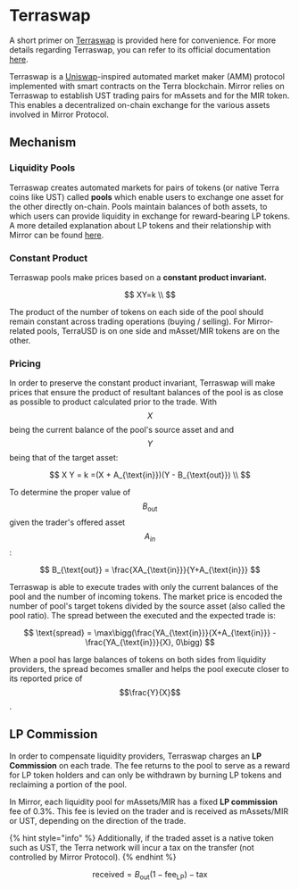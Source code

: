 # Terraswap

A short primer on [Terraswap](https://terraswap.io) is provided here for convenience. For more details regarding Terraswap, you can refer to its official documentation [here](https://docs.terraswap.io).

Terraswap is a [Uniswap](https://uniswap.org)-inspired automated market maker \(AMM\) protocol implemented with smart contracts on the Terra blockchain. Mirror relies on Terraswap to establish UST trading pairs for mAssets and for the MIR token. This enables a decentralized on-chain exchange for the various assets involved in Mirror Protocol.

## Mechanism

### Liquidity Pools

Terraswap creates automated markets for pairs of tokens \(or native Terra coins like UST\) called **pools** which enable users to exchange one asset for the other directly on-chain. Pools maintain balances of both assets, to which users can provide liquidity in exchange for reward-bearing LP tokens. A more detailed explanation about LP tokens and their relationship with Mirror can be found [here](terraswap.md).

### Constant Product

Terraswap pools make prices based on a **constant product invariant.**

$$
XY=k \\
$$

The product of the number of tokens on each side of the pool should remain constant across trading operations \(buying / selling\). For Mirror-related pools, TerraUSD is on one side and mAsset/MIR tokens are on the other.

### Pricing

In order to preserve the constant product invariant, Terraswap will make prices that ensure the product of resultant balances of the pool is as close as possible to product calculated prior to the trade. With $$X$$ being the current balance of the pool's source asset and and $$Y$$ being that of the target asset:

$$
X Y = k =(X + A_{\text{in}})(Y - B_{\text{out}}) \\
$$

To determine the proper value of $$B_{\text{out}}$$ given the trader's offered asset $$A_{in}$$:

$$
B_{\text{out}} = \frac{XA_{\text{in}}}{Y+A_{\text{in}}}
$$

Terraswap is able to execute trades with only the current balances of the pool and the number of incoming tokens. The market price is encoded the number of pool's target tokens divided by the source asset \(also called the pool ratio\). The spread between the executed and the expected trade is:

$$
\text{spread} = \max\bigg(\frac{YA_{\text{in}}}{X+A_{\text{in}}} - \frac{YA_{\text{in}}}{X}, 0\bigg)
$$

When a pool has large balances of tokens on both sides from liquidity providers, the spread becomes smaller and helps the pool execute closer to its reported price of $$\frac{Y}{X}$$.

## LP Commission

In order to compensate liquidity providers, Terraswap charges an **LP Commission** on each trade. The fee returns to the pool to serve as a reward for LP token holders and can only be withdrawn by burning LP tokens and reclaiming a portion of the pool.

In Mirror, each liquidity pool for mAssets/MIR has a fixed **LP commission** fee of 0.3%. This fee is levied on the trader and is received as mAssets/MIR or UST, depending on the direction of the trade.

{% hint style="info" %}
Additionally, if the traded asset is a native token such as UST, the Terra network will incur a tax on the transfer \(not controlled by Mirror Protocol\).
{% endhint %}

$$
\text{received} = B_{\text{out}}(1- \text{fee}_{\text{LP}} ) - \text{tax}
$$

